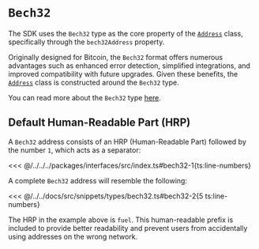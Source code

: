 # `Bech32`

The SDK uses the `Bech32` type as the core property of the [`Address`](../../api/Address/Address.md) class, specifically through the `bech32Address` property.

Originally designed for Bitcoin, the `Bech32` format offers numerous advantages such as enhanced error detection, simplified integrations, and improved compatibility with future upgrades. Given these benefits, the [`Address`](../../api/Address/Address.md) class is constructed around the `Bech32` type.

You can read more about the `Bech32` type [here](https://thebitcoinmanual.com/articles/btc-bech32-address/).

## Default Human-Readable Part (HRP)

A `Bech32` address consists of an HRP (Human-Readable Part) followed by the number `1`, which acts as a separator:

<<< @/../../../packages/interfaces/src/index.ts#bech32-1{ts:line-numbers}

A complete `Bech32` address will resemble the following:

<<< @/../../docs/src/snippets/types/bech32.ts#bech32-2{5 ts:line-numbers}

The HRP in the example above is `fuel`. This human-readable prefix is included to provide better readability and prevent users from accidentally using addresses on the wrong network.
